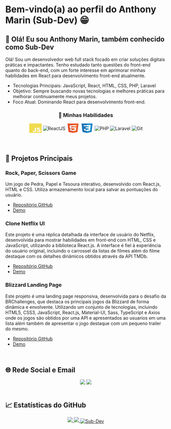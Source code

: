 # Bem-vindo(a) ao perfil do Anthony Marin (Sub-Dev) 😁

## 👋 Olá! Eu sou Anthony Marin, também conhecido como Sub-Dev

Olá! Sou um desenvolvedor web full stack focado em criar soluções digitais práticas e impactantes. Tenho estudado tanto questões do front-end quanto do back-end, com um forte interesse em aprimorar minhas habilidades em React para desenvolvimento front-end atualmente.
 
- Tecnologias Principais: JavaScript, React, HTML, CSS, PHP, Laravel
- Objetivo: Sempre buscando novas tecnologias e melhores práticas para melhorar continuamente meus projetos.
- Foco Atual: Dominando React para desenvolvimento front-end.
    
<div align="center" style="margin: 20px 0;">
  <h3>🚀 Minhas Habilidades</h3>
  <img align="center" alt="JavaScript" height="30" width="40" src="https://raw.githubusercontent.com/devicons/devicon/master/icons/javascript/javascript-plain.svg">
  <img align="center" alt="ReactJS" height="30" width="40" src="https://cdn.jsdelivr.net/gh/devicons/devicon/icons/react/react-original-wordmark.svg">
  <img align="center" alt="HTML" height="30" width="40" src="https://raw.githubusercontent.com/devicons/devicon/master/icons/html5/html5-original.svg">
  <img align="center" alt="CSS" height="30" width="40" src="https://raw.githubusercontent.com/devicons/devicon/master/icons/css3/css3-original.svg">
  <img align="center" alt="PHP" height="30" width="40" src="https://cdn.jsdelivr.net/gh/devicons/devicon/icons/php/php-original.svg">
  <img align="center" alt="Laravel" height="30" width="40" src="https://cdn.jsdelivr.net/gh/devicons/devicon/icons/laravel/laravel-original-wordmark.svg">
  <img align="center" alt="Git" height="30" width="40" src="https://cdn.jsdelivr.net/gh/devicons/devicon/icons/git/git-original-wordmark.svg">
</div>
 
<br>

## 📂 Projetos Principais

### Rock, Paper, Scissors Game
Um jogo de Pedra, Papel e Tesoura interativo, desenvolvido com React.js, HTML e CSS. Utiliza armazenamento local para salvar as pontuações do usuário.
- [Repositório GitHub](https://github.com/Sub-Dev/Rock-Paper-Scissors)
- [Demo](https://sub-dev.github.io/Rock-Paper-Scissors/)

### Clone Netflix UI
Este projeto é uma réplica detalhada da interface de usuário do Netflix, desenvolvida para mostrar habilidades em front-end com HTML, CSS e JavaScript, utilizando a biblioteca React.js. A interface é fiel à experiência do usuário original, incluindo o carrossel da listas de filmes além do filme destaque com os detalhes dinâmicos obtidos através da API TMDb.
- [Repositório GitHub](https://github.com/Sub-Dev/clone-netflix-ui)
- [Demo](https://sub-dev.github.io/clone-netflix-ui/)

### Blizzard Landing Page
Este projeto é uma landing page responsiva, desenvolvida para o desafio da BRChallenges, que destaca os principais jogos da Blizzard de forma dinâmica e envolvente. Utilizando um conjunto de tecnologias, incluindo HTML5, CSS3, JavaScript, React.js, Material-UI, Sass, TypeScript e Axios onde os jogos são obtidos por uma API e apresentados ao usuarios em uma lista além também de apresentar o jogo destaque com um pequeno trailer do mesmo.
- [Repositório GitHub](https://github.com/Sub-Dev/blizzard-br-challenges)
- [Demo](https://sub-dev.github.io/blizzard-br-challenges/)

<br>

## 🌐 Rede Social e Email

<div align="center"> 
  <a href="mailto:bilomarin@gmail.com"><img src="https://img.shields.io/badge/-Gmail-%23333?style=for-the-badge&logo=gmail&logoColor=white" target="_blank"></a>
  <a href="https://www.linkedin.com/in/anthonymarin-desenvolvedor/" target="_blank"><img src="https://img.shields.io/badge/-LinkedIn-%230077B5?style=for-the-badge&logo=linkedin&logoColor=white" target="_blank"></a>
</div>

<br>

## 📈 Estatísticas do GitHub

<div align="center">
   <a href="https://github.com/Sub-Dev">
   <img height="180em" src="https://github-readme-stats.vercel.app/api?username=Sub-Dev&show_icons=true&theme=github_dark&include_all_commits=true&count_private=true"/>
   <img height="180em" src="https://github-readme-stats.vercel.app/api/top-langs/?username=Sub-Dev&layout=compact&langs_count=6&theme=github_dark"/>
   <img align="center" src="https://github-readme-streak-stats.herokuapp.com/?user=Sub-Dev&theme=dark" alt="Sub-Dev" />
</div>

